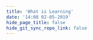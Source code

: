 ```yaml
---
title: 'What is Learning'
date: '14:08 02-05-2019'
hide_page_title: false
hide_git_sync_repo_link: false
---
```

